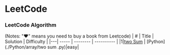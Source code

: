 LeetCode
========
### LeetCode Algorithm
(Notes: "&hearts;" means you need to buy a book from Leetcode)
| # | Title | Solution | Difficulty |
|---| ----- | -------- | ---------- |
|1|[two Sum](https://leetcode.com/problems/longest-turbulent-subarray/) | [Python](./Python/array/two sum .py)|easy|